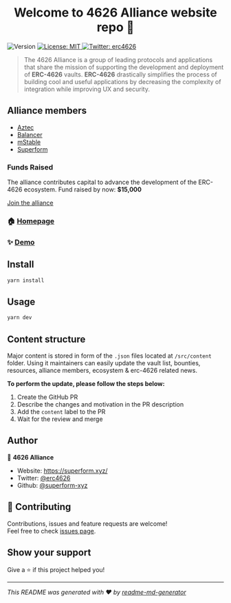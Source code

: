 <h1 align="center">Welcome to 4626 Alliance website repo 👋</h1>
<p>
  <img alt="Version" src="https://img.shields.io/badge/version-1.17.0-blue.svg?cacheSeconds=2592000" />
  <a href="#" target="_blank">
    <img alt="License: MIT" src="https://img.shields.io/badge/License-MIT-yellow.svg" />
  </a>
  <a href="https://twitter.com/erc4626" target="_blank">
    <img alt="Twitter: erc4626" src="https://img.shields.io/twitter/follow/erc4626.svg?style=social" />
  </a>
</p>

> The 4626 Alliance is a group of leading protocols and applications that share the mission of supporting the development and deployment of **ERC-4626** vaults. **ERC-4626**
> drastically simplifies the
> process of building cool and useful applications by decreasing the complexity of integration while improving UX and security.

## Alliance members

 * [Aztec](https://aztec.network/)
 * [Balancer](https://balancer.finance/)
 * [mStable](https://mstable.org/)
 * [Superform](https://superform.xyz/)

### Funds Raised
  The alliance contributes capital to advance the development of the ERC-4626 ecosystem.
  Fund raised by now: **$15,000**

 [Join the alliance](https://forms.gle/DsCsttsxBUYQTB9r6)

### 🏠 [Homepage](https://erc4626.info/)

### ✨ [Demo](https://dev.eip4626.com)

## Install

```sh
yarn install
```

## Usage

```sh
yarn dev
```

## Content structure

Major content is stored in form of the `.json` files located at `/src/content` folder. Using it maintainers can easily update the vault list, bounties, resources, alliance
members, ecosystem & erc-4626 related news.

**To perform the update, please follow the steps below:**
1. Create the GitHub PR
2. Describe the changes and motivation in the PR description
3. Add the `content` label to the PR
4. Wait for the review and merge

## Author

👤 **4626 Alliance**

* Website: https://superform.xyz/
* Twitter: [@erc4626](https://twitter.com/erc4626)
* Github: [@superform-xyz](https://github.com/superform-xyz)

## 🤝 Contributing

Contributions, issues and feature requests are welcome!<br />Feel free to check [issues page](https://github.com/superform-xyz/sup-web-4626/issues).

## Show your support

Give a ⭐️ if this project helped you!

***
_This README was generated with ❤️ by [readme-md-generator](https://github.com/kefranabg/readme-md-generator)_